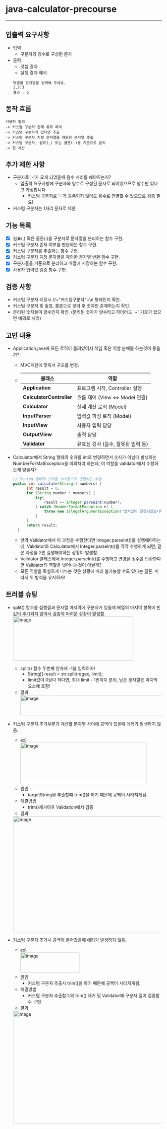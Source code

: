 # java-calculator-precourse

---
## **입출력 요구사항**
- 입력
  - 구분자와 양수로 구성된 문자
- 출력
  - 덧셈 결과
  - 실행 결과 예시
  ```
  덧셈할 문자열을 입력해 주세요.
  1,2:3
  결과 : 6
  ```

## 동작 흐름
```
사용자 입력 
-> 커스텀 구분자 존재 유무 파악 
-> 커스텀 구분자가 있다면 추출 
-> 커스텀 구분자 지정 문자열을 제외한 문자열 추출 
-> 커스텀 구분자, 쉼표(,) 또는 콜론(:)을 기준으로 분리 
-> 합 계산 
```
## 추가 제한 사항
- 구분자로 '-'가 오게 되었을때 음수 처리를 해야하는지?
    - 입출력 요구사항에 구분자와 양수로 구성된 문자로 되어있으므로 양수만 있다고 가정합니다.
      - 커스텀 구분자로 '-'가 등록되지 않아도 음수로 판별할 수 있으므로 검증 필요!
- 커스텀 구분자는 1자리 문자로 제한

## 기능 목록
- [x] 쉼표(,) 혹은 콜론(:)을 구분자로 문자열을 분리하는 함수 구현.
- [x] 커스텀 구분자 존재 여부를 판단하는 함수 구현. 
- [x] 커스텀 구분자를 추출하는 함수 구현.
- [x] 커스텀 구분자 지정 문자열을 제외한 문자열 반환 함수 구현.
- [x] 구분자들을 기준으로 분리하고 배열에 저장하는 함수 구현.
- [x] 사용자 입력값 검증 함수 구현.

## 검증 사항
- 커스텀 구분자 지정시 //+"커스텀구분자"+\n 형태인지 확인.
- 커스텀 구분자 및 쉼표, 콜론으로 분리 후 숫자만 존재하는지 확인.
- 분리된 숫자들이 양수인지 확인. (분리된 숫자가 양수라고 하더라도 '+' 기호가 있으면 예외로 처리)

## 고민 내용
- Application.java에 모든 로직이 몰려있어서 책임 혹은 역할 분배를 하는것이 좋을까?
  - MVC패턴에 맞춰서 구조를 변경.
  - 
    |클래스|역할|
    | - |--|
    | **Application** | 프로그램 시작, Controller 실행 |
    | **CalculatorController** | 흐름 제어 (View <=> Model 연결) |
    | **Calculator** | 실제 계산 로직 (Model) |
    | **InputParser** | 입력값 파싱 로직 (Model) |
    | **InputView** | 사용자 입력 담당 |
    | **OutputView** | 출력 담당 |
    | **Validator** | 유효성 검사 (음수, 잘못된 입력 등) |

- Calculator에서 String 형태의 숫자를 int로 변경하면서 숫자가 아닐때 발생하는 NumberForMatException을 예외처리 하는데, 이 역할을 validator에서 수행하는게 맞을지?
  ```java
  // String 형태의 숫자를 int형으로 변환하는 부분
  public int calculate(String[] numbers) {
        int result = 0;
        for (String number : numbers) {
            try{
                result += Integer.parseInt(number);
            } catch (NumberFormatException e) {
                throw new IllegalArgumentException("입력값이 잘못되었습니다.");
            }
        }
        return result;
    }
  ```
  - 만약 Validator에서 이 과정을 수행한다면 Integer.parseInt()롤 실행해야하는데, Validator와 Calculator에서 Integer.parseInt()를 각각 수행하게 되면, 같은 과정을 2번 실행해야하는 상황이 발생함.
  - Validator 클래스에서 Integer.parseInt()를 수행하고 변경된 정수를 반환한다면 Validator의 역할을 벗어나는것이 아닐까?
  - 모든 역할을 확실하게 나누는 것은 상황에 따라 불가능할 수도 있다는 결론. 따라서 위 방식을 유지하자!

## 트러블 슈팅
- split() 함수를 실행결과 문자열 마지막에 구분자가 있을때 배열의 마지막 항목에 빈값이 추가되지 않아서 검증이 어려운 상황이 발생함.
    <img width="388" height="142" alt="image" src="https://github.com/user-attachments/assets/ed811c62-d4cd-4c82-985c-d5489fd521b1" />
    - split() 함수 두번째 인자에 -1을 입력하자!
      - String[] result = str.split(regex, limit);
      - limit값이 0보다 작다면, 최대 limit - 1번까지 분리, 남은 문자열은 마지막 요소에 포함!
    - 결과 <br>
      <img width="761" height="65" alt="image" src="https://github.com/user-attachments/assets/16d30357-80fd-44d6-97a1-a7ad26b4b136" />

- 커스텀 구분자 추가부분과 계산할 문자열 사이에 공백이 있을때 에러가 발생하지 않음.
    - ex) <br>
    <img width="406" height="134" alt="image" src="https://github.com/user-attachments/assets/5268cdf3-1b24-4191-a0bf-8260211f6b7c" /> <br>
    - 원인
      - targetString을 추출할때 trim()을 하기 때문에 공백이 사라지게됨.
    - 해결방법
      - trim()제거이후 Validation에서 검증
    - 결과 <br>
    <img width="1536" height="374" alt="image" src="https://github.com/user-attachments/assets/921b8e08-d483-4c0a-877e-d33fdb681c3e" />


- 커스텀 구분자 추가시 공백이 들어갔을때 에러가 발생하지 않음.
    - ex) <br>
    <img width="190" height="65" alt="image" src="https://github.com/user-attachments/assets/cebc828d-2bc3-4202-85db-03d76c422dfd" /> <br>
    - 원인
      - 커스텀 구분자 추출시 trim()을 하기 때문에 공백이 사라지게됨.
    - 해결방법
      - 커스텀 구분자 추출함수의 trim() 제거 및 Validator에 구분자 길이 검증함수 구현.
    - 결과 <br>
    <img width="1520" height="364" alt="image" src="https://github.com/user-attachments/assets/c97a864f-b8e1-4ca0-9152-9a91c9672948" />

    

    

